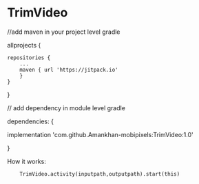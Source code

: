# TrimVideo

//add maven in your project level gradle

allprojects {

	repositories {
		...
		maven { url 'https://jitpack.io' 
		}
	}
}

// add dependency in module level gradle
 
dependencies:
{

implementation 'com.github.Amankhan-mobipixels:TrimVideo:1.0'

}

How it works:

        TrimVideo.activity(inputpath,outputpath).start(this)
